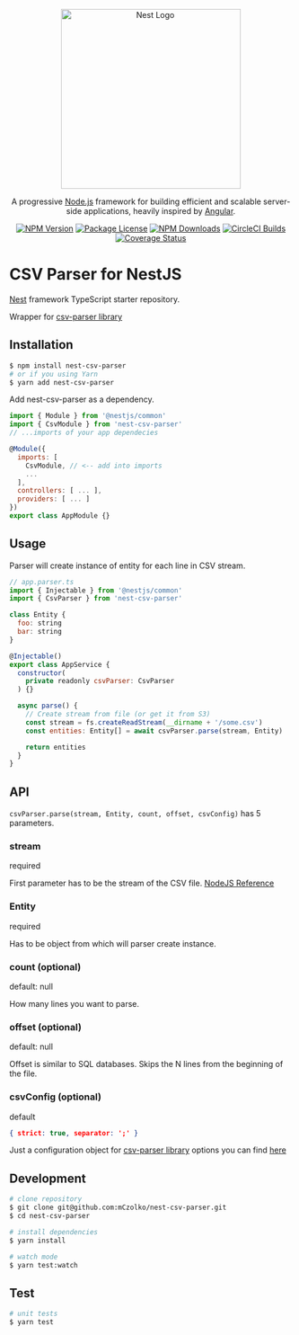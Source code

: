 <p align="center">
  <a href="http://nestjs.com/" target="blank"><img src="https://nestjs.com/img/logo_text.svg" width="320" alt="Nest Logo" /></a>
</p>

[travis-image]: https://api.travis-ci.org/nestjs/nest.svg?branch=master
[travis-url]: https://travis-ci.org/nestjs/nest
[linux-image]: https://img.shields.io/travis/nestjs/nest/master.svg?label=linux
[linux-url]: https://travis-ci.org/nestjs/nest

  <p align="center">A progressive <a href="http://nodejs.org" target="blank">Node.js</a> framework for building efficient and scalable server-side applications, heavily inspired by <a href="https://angular.io" target="blank">Angular</a>.</p>
    <p align="center">
<a href="https://www.npmjs.com/package/nest-csv-parser"><img src="https://img.shields.io/npm/v/nest-csv-parser.svg" alt="NPM Version" /></a>
<a href="https://www.npmjs.com/package/nest-csv-parser"><img src="https://img.shields.io/npm/l/nest-csv-parser.svg" alt="Package License" /></a>
<a href="https://www.npmjs.com/package/nest-csv-parser"><img src="https://img.shields.io/npm/dm/nest-csv-parser.svg" alt="NPM Downloads" /></a>
<a href="https://circleci.com/gh/mCzolko/nest-csv-parser"><img src="https://circleci.com/gh/mCzolko/nest-csv-parser.svg?style=svg" alt="CircleCI Builds" /></a>
<a href='https://coveralls.io/github/mCzolko/nest-csv-parser?branch=master'><img src='https://coveralls.io/repos/github/mCzolko/nest-csv-parser/badge.svg?branch=master' alt='Coverage Status' /></a>
</p>

# CSV Parser for NestJS

[Nest](https://github.com/nestjs/nest) framework TypeScript starter repository.

Wrapper for [csv-parser library](https://github.com/mafintosh/csv-parser)

## Installation

```bash
$ npm install nest-csv-parser
# or if you using Yarn
$ yarn add nest-csv-parser
```

Add nest-csv-parser as a dependency.

```js
import { Module } from '@nestjs/common'
import { CsvModule } from 'nest-csv-parser'
// ...imports of your app dependecies

@Module({
  imports: [
    CsvModule, // <-- add into imports
    ...
  ],
  controllers: [ ... ],
  providers: [ ... ]
})
export class AppModule {}
```

## Usage

Parser will create instance of entity for each line in CSV stream.

```js
// app.parser.ts
import { Injectable } from '@nestjs/common'
import { CsvParser } from 'nest-csv-parser'

class Entity {
  foo: string
  bar: string
}

@Injectable()
export class AppService {
  constructor(
    private readonly csvParser: CsvParser
  ) {}

  async parse() {
    // Create stream from file (or get it from S3)
    const stream = fs.createReadStream(__dirname + '/some.csv')
    const entities: Entity[] = await csvParser.parse(stream, Entity)

    return entities
  }
}
```

## API

`csvParser.parse(stream, Entity, count, offset, csvConfig)` has 5 parameters.

### stream

required

First parameter has to be the stream of the CSV file. [NodeJS Reference](https://nodejs.org/api/stream.html)

### Entity

required

Has to be object from which will parser create instance.

### count (optional)

default: null

How many lines you want to parse.

### offset (optional)

default: null

Offset is similar to SQL databases. Skips the N lines from the beginning of the file.

### csvConfig (optional)

default

```json
{ strict: true, separator: ';' }
```

Just a configuration object  for [csv-parser library](https://github.com/mafintosh/csv-parser) options you can find [here](https://github.com/mafintosh/csv-parser#api)

## Development

```bash
# clone repository
$ git clone git@github.com:mCzolko/nest-csv-parser.git
$ cd nest-csv-parser

# install dependencies
$ yarn install

# watch mode
$ yarn test:watch
```

## Test

```bash
# unit tests
$ yarn test
```
